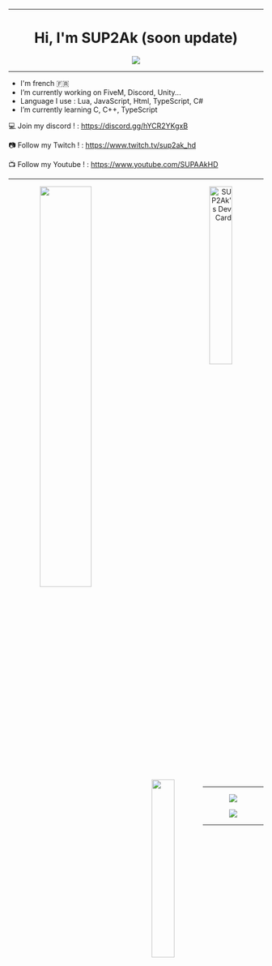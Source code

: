 
____
      
<h1 align="center">Hi, I'm SUP2Ak (soon update)</h1>


<div align="center">
  <a align="center" href="https://discords.com/bio/p/sup2ak" target="_blank">
    <img align="center" src="https://discord.c99.nl/widget/theme-3/813886677142994994.png"/>
  </a>
</div>


____
      
- I'm french :fr:
- I’m currently working on FiveM, Discord, Unity...
- Language I use : Lua, JavaScript, Html, TypeScript, C#
- I’m currently learning C, C++, TypeScript

💻 Join my discord ! : https://discord.gg/hYCR2YKgxB

📷 Follow my Twitch ! : https://www.twitch.tv/sup2ak_hd

📺 Follow my Youtube ! : https://www.youtube.com/SUPAAkHD

____
         
<div align="center">
      <a align="right" href="https://app.daily.dev/SUP2Ak"><img src="https://api.daily.dev/devcards/daf15bdb03fc4f64ac7b98d6d3a4401f.png?r=mx2" width="30%" alt="SUP2Ak's Dev Card"/></a>
      <img align="left" width="45%" src="https://github-readme-stats.vercel.app/api/?username=SUP2Ak&theme=gotham&show_icons=true" />
</div>
<div align="center">
      <img align="left" width="30%" src="https://github-readme-stats.quantumlytangled.vercel.app/api/top-langs/?username=SUP2Ak&theme=gotham&layout=default&show_icons=true" />
</div>

____
        
<p align="center"><a href="https://discord.gg/hYCR2YKgxB">
      <img src="https://img.shields.io/discord/840724430694514729?style=for-the-badge&logo=discord&labelColor=7289da&logoColor=white&color=2c2f33&label=Discord"/>
    </a></p>
<p align="center"><a href="https://visitorbadge.io/status?path=https%3A%2F%2Fgithub.com%2Fach-git"><img src="https://api.visitorbadge.io/api/visitors?path=https%3A%2F%2Fgithub.com%2Fach-git&labelColor=%23333333&countColor=%23ba68c8&style=flat" /></a></p>


____
      
